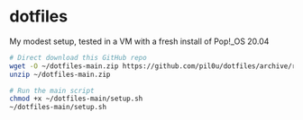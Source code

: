 # dotfiles
My modest setup, tested in a VM with a fresh install of Pop!\_OS 20.04

``` zsh
# Direct download this GitHub repo
wget -O ~/dotfiles-main.zip https://github.com/pil0u/dotfiles/archive/refs/heads/main.zip
unzip ~/dotfiles-main.zip

# Run the main script
chmod +x ~/dotfiles-main/setup.sh
~/dotfiles-main/setup.sh
```
